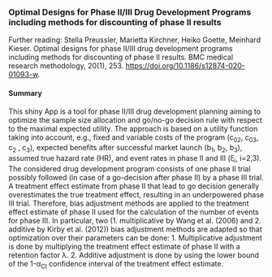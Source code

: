 ### Optimal Designs for Phase II/III Drug Development Programs including methods for discounting of phase II results

Further reading: Stella Preussler, Marietta Kirchner, Heiko Goette, Meinhard Kieser. Optimal designs for phase II/III drug development programs including methods for discounting of phase II results. BMC medical research methodology, 20(1), 253. https://doi.org/10.1186/s12874-020-01093-w.

#### Summary
This shiny App is a tool for phase II/III drug development planning aiming to optimize the sample size allocation and go/no-go decision rule with respect to the maximal expected utility. The approach is based on a utility function taking into account, e.g., fixed and variable costs of the program (c<sub>02</sub>, c<sub>03</sub>, c<sub>2</sub> , c<sub>3</sub>), expected benefits after successful market launch (b<sub>1</sub>, b<sub>2</sub>, b<sub>3</sub>), assumed true hazard rate (HR), and event rates in phase II and III (&xi;<sub>i</sub>, i=2,3). The considered drug development program consists of one phase II trial possibly followed (in case of a go-decision after phase II) by a phase III trial.
A treatment effect estimate from phase II that lead to go decision generally overestimates the true treatment effect, resulting in an underpowered phase III trial. Therefore, bias adjustment methods are applied to the treatment effect estimate of phase II used for the calculation of the number of events for phase III.  In particular, two (1. multiplicative by Wang et al. (2006) and 2. additive by Kirby et al. (2012)) bias adjustment methods are adapted so that optimization over their parameters can be done: 1. Multiplicative adjustment is done by multiplying the treatment effect estimate of phase II with a retention factor &lambda;.  2. Additive adjustment is done by using the lower bound of the 1-&alpha;<sub>CI</sub> confidence interval of the treatment effect estimate. 

